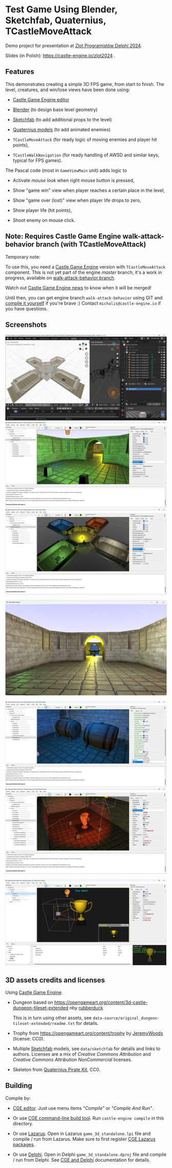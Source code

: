 # Test Game Using Blender, Sketchfab, Quaternius, TCastleMoveAttack

Demo project for presentation at [Zlot Programistów Delphi 2024](https://www.bsc.com.pl/zlot-programistow-delphi-2024/).

Slides (in Polish): https://castle-engine.io/zlot2024 .

## Features

This demonstrates creating a simple 3D FPS game, from start to finish. The level, creatures, and win/lose views have been done using:

- [Castle Game Engine editor](https://castle-engine.io/editor)

- [Blender](https://castle-engine.io/blender) (to design base level geometry)

- [Sketchfab](https://castle-engine.io/sketchfab) (to add additional props to the level)

- [Quaternius models](https://quaternius.com/) (to add animated enemies)

- `TCastleMoveAttack` (for ready logic of moving enemies and player hit points),

- `TCastleWalkNavigation` (for ready handling of AWSD and similar keys, typical for FPS games).

The Pascal code (most in `GameViewMain` unit) adds logic to

- Activate _mouse look_ when right mouse button is pressed,

- Show "game win" view when player reaches a certain place in the level,

- Show "game over (lost)" view when player life drops to zero,

- Show player life (hit points),

- Shoot enemy on mouse click.

## Note: Requires Castle Game Engine walk-attack-behavior branch (with TCastleMoveAttack)

Temporary note:

To use this, you need a [Castle Game Engine](https://castle-engine.io/) version with `TCastleMoveAttack` component. This is not yet part of the engine _master_ branch, it's a work in progress, available on [walk-attack-behavior branch](https://github.com/castle-engine/castle-engine/tree/walk-attack-behavior).

Watch out [Castle Game Engine news](https://castle-engine.io/wp/) to know when it will be merged!

Until then, you can get engine branch `walk-attack-behavior` using GIT and [compile it yourself](https://castle-engine.io/compiling_from_source.php) if you're brave :) Contact `michalis@castle-engine.io` if you have questions.

## Screenshots

![Level design in Blender](screenshots/level_blender.png)
![Level design in Blender and Castle Game Engine](screenshots/level_blender_cge_1.png)
![Level design in Blender and Castle Game Engine](screenshots/level_blender_cge_2.png)

![Run designed game](screenshots/level_blender_cge_run.png)

![Adding Sketchab assets 1](screenshots/level_sketchfab_1.png)
![Adding Sketchab assets 2](screenshots/level_sketchfab_2.png)

![Game win](screenshots/win.png)

## 3D assets credits and licenses

Using [Castle Game Engine](https://castle-engine.io/).

- Dungeon based on https://opengameart.org/content/3d-castle-dungeon-tileset-extended nby [rubberduck](https://opengameart.org/users/rubberduck)

    This is in turn using other assets, see `data-source/original_dungeon-tileset-extended/readme.txt` for details.

- Trophy from https://opengameart.org/content/trophy by [JeremyWoods](https://opengameart.org/users/jeremywoods) (license: CC0).

- Multiple [Sketchfab](https://sketchfab.com/features/gltf) models, see `data/sketchfab` for details and links to authors. Licenses are a mix of _Creative Commons Attribution_ and _Creative Commons Attribution NonCommercial_ licenses.

- Skeleton from [Quaternius Pirate Kit](https://quaternius.com/packs/piratekit.html), CC0.

## Building

Compile by:

- [CGE editor](https://castle-engine.io/editor). Just use menu items _"Compile"_ or _"Compile And Run"_.

- Or use [CGE command-line build tool](https://castle-engine.io/build_tool). Run `castle-engine compile` in this directory.

- Or use [Lazarus](https://www.lazarus-ide.org/). Open in Lazarus `game_3d_standalone.lpi` file and compile / run from Lazarus. Make sure to first register [CGE Lazarus packages](https://castle-engine.io/lazarus).

- Or use [Delphi](https://www.embarcadero.com/products/Delphi). Open in Delphi `game_3d_standalone.dproj` file and compile / run from Delphi. See [CGE and Delphi](https://castle-engine.io/delphi) documentation for details.